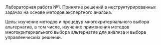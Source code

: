 Лабораторная работа №1. Принятие решений в неструктурированных задачах на основе методов экспертного аналзиа.

Цель:	изучение методов и процедур многокритериального выбора альтернатив, в том числе, изучение применения методов многокритериального выбора альтернатив для анализа и выбора управленческих решений.
